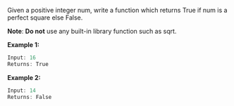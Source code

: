 Given a positive integer num, write a function which returns True if num is a perfect square else False.

**Note**: **Do not** use any built-in library function such as sqrt.

**Example 1:**
```java
Input: 16
Returns: True
```


**Example 2:**
```java
Input: 14
Returns: False
```
